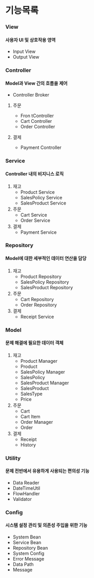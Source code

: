 # 기능목록
### View
#### 사용자 UI 및 상호작용 영역
- Input View
- Output View

### Controller
#### Model과 View 간의 흐름을 제어
- Controller Broker
1. 주문
   - Fron tController
   - Cart Controller
   - Order Controller
   
2. 결제
   - Payment Controller

### Service
#### Controller 내의 비지니스 로직
1. 재고
   - Product Service
   - SalesPolicy Service
   - SalesProduct Service
2. 주문
   - Cart Service
   - Order Service
3. 결제 
   - Payment Service

### Repository
#### Model에 대한 세부적인 데이터 연산을 담당
1. 재고
    - Product Repository
    - SalesPolicy Repository
    - SalesProduct Repository
2. 주문
    - Cart Repository
    - Order Repository
3. 결제
    - Receipt Service
### Model
#### 문제 해결에 필요한 데이터 객체
1. 재고
    - Product Manager
    - Product
    - SalesPolicy Manager
    - SalesPolicy
    - SalesProduct Manager
    - SalesProduct
    - SalesType
    - Price
2. 주문
    - Cart
    - Cart Item
    - Order Manager
    - Order 
3. 결제
    - Receipt
    - History

### Utility
#### 문제 전반에서 유용하게 사용되는 편의성 기능
- Data Reader
- DateTimeUtil
- FlowHandler
- Validator

### Config
#### 시스템 설정 관리 및 의존성 주입을 위한 기능
- System Bean
- Service Bean
- Repository Bean
- System Config
- Error Message
- Data Path
- Message